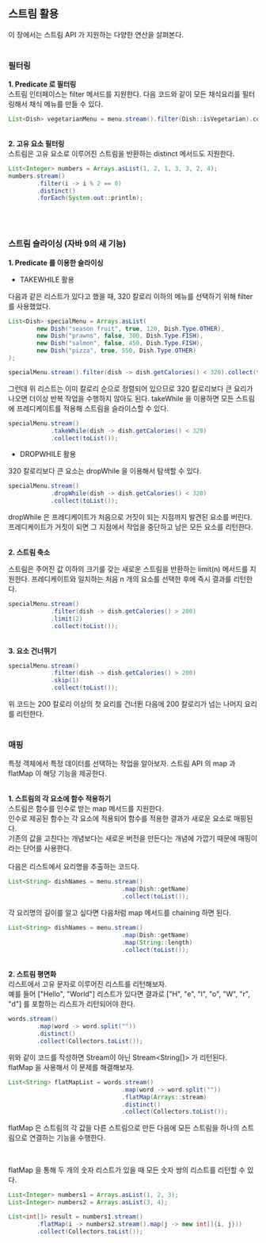 <br>

## <strong>스트림 활용</strong>

이 장에서는 스트림 API 가 지원하는 다양한 연산을 살펴본다.
<br><br>

### <strong>필터링</strong>

<strong>1. Predicate 로 필터링</strong><br>
스트림 인터페이스는 filter 메서드를 지원한다. 다음 코드와 같이 모든 채식요리를 필터링해서 채식 메뉴를 만들 수 있다. <br>

```java
List<Dish> vegetarianMenu = menu.stream().filter(Dish::isVegetarian).collect(toList());
```

<br>
<strong>2. 고유 요소 필터링</strong><br>
스트림은 고유 요소로 이루어진 스트림을 반환하는 distinct 메서드도 지원한다.

```java
List<Integer> numbers = Arrays.asList(1, 2, 1, 3, 3, 2, 4);
numbers.stream()
        .filter(i -> i % 2 == 0)
        .distinct()
        .forEach(System.out::println);
```

<br><br>

### <strong>스트림 슬라이싱 (자바 9의 새 기능)</strong>

<strong>1. Predicate 를 이용한 슬라이싱</strong><br>

- TAKEWHILE 활용

다음과 같은 리스트가 있다고 했을 때, 320 칼로리 이하의 메뉴를 선택하기 위해 filter 를 사용했었다.

```java
List<Dish> specialMenu = Arrays.asList(
        new Dish("season fruit", true, 120, Dish.Type.OTHER),
        new Dish("prawns", false, 300, Dish.Type.FISH),
        new Dish("salmon", false, 450, Dish.Type.FISH),
        new Dish("pizza", true, 550, Dish.Type.OTHER)
);

specialMenu.stream().filter(dish -> dish.getCalories() < 320).collect(toList());
```

그런데 위 리스트는 이미 칼로리 순으로 정렬되어 있으므로 320 칼로리보다 큰 요리가 나오면 더이상 반복 작업을 수행하지 않아도 된다. takeWhile 을 이용하면 모든 스트림에 프레디케이트를 적용해 스트림을 슬라이스할 수 있다.

```java
specialMenu.stream()
            .takeWhile(dish -> dish.getCalories() < 320)
            .collect(toList());
```

- DROPWHILE 활용

320 칼로리보다 큰 요소는 dropWhile 을 이용해서 탐색할 수 있다.

```java
specialMenu.stream()
            .dropWhile(dish -> dish.getCalories() < 320)
            .collect(toList());
```

dropWhile 은 프레디케이트가 처음으로 거짓이 되는 지점까지 발견된 요소를 버린다. 프레디케이트가 거짓이 되면 그 지점에서 작업을 중단하고 남은 모든 요소를 리턴한다.

<br>
<strong>2. 스트림 축소</strong><br>

스트림은 주어진 값 이하의 크기를 갖는 새로운 스트림을 반환하는 limit(n) 메서드를 지원한다. 프레디케이트와 일치하는 처음 n 개의 요소를 선택한 후에 즉시 결과를 리턴한다.

```java
specialMenu.stream()
            .filter(dish -> dish.getCalories() > 200)
            .limit(2)
            .collect(toList());
```

<br>
<strong>3. 요소 건너뛰기</strong><br>

```java
specialMenu.stream()
            .filter(dish -> dish.getCalories() > 200)
            .skip(1)
            .collect(toList());
```

위 코드는 200 칼로리 이상의 첫 요리를 건너뛴 다음에 200 칼로리가 넘는 나머지 요리를 리턴한다.
<br><br>

### <strong>매핑</strong>

특정 객체에서 특정 데이터를 선택하는 작업을 알아보자. 스트림 API 의 map 과 flatMap 이 해당 기능을 제공한다.

<br>
<strong>1. 스트림의 각 요소에 함수 적용하기</strong><br>
스트림은 함수를 인수로 받는 map 메서드를 지원한다.<br>인수로 제공된 함수는 각 요소에 적용되어 함수를 적용한 결과가 새로운 요소로 매핑된다.<br>기존의 값을 고친다는 개념보다는 새로운 버전을 만든다는 개념에 가깝기 때문에 매핑이라는 단어를 사용한다.
<br><br>다음은 리스트에서 요리명을 추출하는 코드다.

```java
List<String> dishNames = menu.stream()
                                .map(Dish::getName)
                                .collect(toList());
```

각 요리명의 길이를 알고 싶다면 다음처럼 map 메서드를 chaining 하면 된다.

```java
List<String> dishNames = menu.stream()
                                .map(Dish::getName)
                                .map(String::length)
                                .collect(toList());
```

<br>
<strong>2. 스트림 평면화</strong><br>
리스트에서 고유 문자로 이루어진 리스트를 리턴해보자. <br>
예를 들어 ["Hello", "World"] 리스트가 있다면 결과로 ["H", "e", "l", "o", "W", "r", "d"] 를 포함하는 리스트가 리턴되어야 한다. <br>

```java
words.stream()
        .map(word -> word.split(""))
        .distinct()
        .collect(Collectors.toList());
```

위와 같이 코드를 작성하면 Stream<String>이 아닌 Stream<String[]> 가 리턴된다.<br>
flatMap 을 사용해서 이 문제를 해결해보자.

```java
List<String> flatMapList = words.stream()
                                .map(word -> word.split(""))
                                .flatMap(Arrays::stream)
                                .distinct()
                                .collect(Collectors.toList());
```

flatMap 은 스트림의 각 값을 다른 스트림으로 만든 다음에 모든 스트림을 하나의 스트림으로 연결하는 기능을 수행한다. 


<br>

flatMap 을 통해 두 개의 숫자 리스트가 있을 때 모든 숫자 쌍의 리스트를 리턴할 수 있다. <br>

```java
List<Integer> numbers1 = Arrays.asList(1, 2, 3);
List<Integer> numbers2 = Arrays.asList(3, 4);

List<int[]> result = numbers1.stream()
        .flatMap(i -> numbers2.stream().map(j -> new int[]{i, j}))
        .collect(Collectors.toList());
```